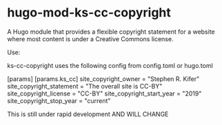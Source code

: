 # hugo-mod-ks-cc-copyright
A Hugo module that provides a flexible copyright statement for a website where most content is under a Creative Commons license.

Use:

ks-cc-copyright uses the following config from config.toml or hugo.toml

[params]
    [params.ks_cc]
    site_copyright_owner = "Stephen R. Kifer"
    site_copyright_statement = "The overall site is CC-BY"
    site_copyright_license = "CC-BY"
    site_copyright_start_year = "2019"
    site_copyright_stop_year = "current"

This is still under rapid development AND WILL CHANGE